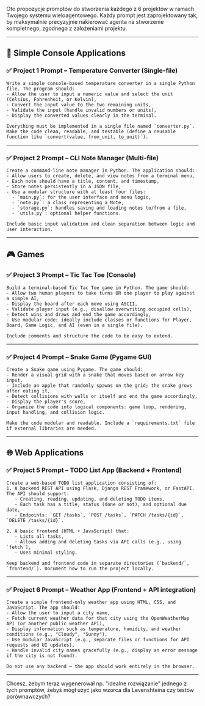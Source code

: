 Oto propozycje promptów do stworzenia każdego z 6 projektów w ramach Twojego systemu wieloagentowego. Każdy prompt jest zaprojektowany tak, by maksymalnie precyzyjnie nakierować agenta na stworzenie kompletnego, zgodnego z założeniami projektu.

---

## 🧮 **Simple Console Applications**

### ✅ **Project 1 Prompt – Temperature Converter (Single-file)**

```
Write a simple console-based temperature converter in a single Python file. The program should:
- Allow the user to input a numeric value and select the unit (Celsius, Fahrenheit, or Kelvin),
- Convert the input value to the two remaining units,
- Validate the input (handle invalid numbers or units),
- Display the converted values clearly in the terminal.

Everything must be implemented in a single file named `converter.py`. Make the code clean, readable, and testable (define a reusable function like `convert(value, from_unit, to_unit)`).
```

---

### ✅ **Project 2 Prompt – CLI Note Manager (Multi-file)**

```
Create a command-line note manager in Python. The application should:
- Allow users to create, delete, and view notes from a terminal menu,
- Each note should have a title, content, and timestamp,
- Store notes persistently in a JSON file,
- Use a modular structure with at least four files:
  - `main.py`: for the user interface and menu logic,
  - `note.py`: a class representing a Note,
  - `storage.py`: handles saving and loading notes to/from a file,
  - `utils.py`: optional helper functions.

Include basic input validation and clean separation between logic and user interaction.
```

---

## 🎮 **Games**

### ✅ **Project 3 Prompt – Tic Tac Toe (Console)**

```
Build a terminal-based Tic Tac Toe game in Python. The game should:
- Allow two human players to take turns OR one player to play against a simple AI,
- Display the board after each move using ASCII,
- Validate player input (e.g., disallow overwriting occupied cells),
- Detect wins and draws and end the game accordingly,
- Use modular code: ideally include classes or functions for Player, Board, Game Logic, and AI (even in a single file).

Include comments and structure the code to be easy to extend.
```

---

### ✅ **Project 4 Prompt – Snake Game (Pygame GUI)**

```
Create a Snake game using Pygame. The game should:
- Render a visual grid with a snake that moves based on arrow key input,
- Include an apple that randomly spawns on the grid; the snake grows after eating it,
- Detect collisions with walls or itself and end the game accordingly,
- Display the player's score,
- Organize the code into logical components: game loop, rendering, input handling, and collision logic.

Make the code modular and readable. Include a `requirements.txt` file if external libraries are needed.
```

---

## 🌐 **Web Applications**

### ✅ **Project 5 Prompt – TODO List App (Backend + Frontend)**

```
Create a web-based TODO list application consisting of:
1. A backend REST API using Flask, Django REST Framework, or FastAPI. The API should support:
   - Creating, reading, updating, and deleting TODO items,
   - Each task has a title, status (done or not), and optional due date,
   - Endpoints: `GET /tasks`, `POST /tasks`, `PATCH /tasks/{id}`, `DELETE /tasks/{id}`.

2. A basic frontend (HTML + JavaScript) that:
   - Lists all tasks,
   - Allows adding and deleting tasks via API calls (e.g., using `fetch`),
   - Uses minimal styling.

Keep backend and frontend code in separate directories (`backend/`, `frontend/`). Document how to run the project locally.
```

---

### ✅ **Project 6 Prompt – Weather App (Frontend + API integration)**

```
Create a simple frontend-only weather app using HTML, CSS, and JavaScript. The app should:
- Allow the user to input a city name,
- Fetch current weather data for that city using the OpenWeatherMap API (or another public weather API),
- Display information such as temperature, humidity, and weather conditions (e.g., "Cloudy", "Sunny"),
- Use modular JavaScript (e.g., separate files or functions for API requests and UI updates),
- Handle invalid city names gracefully (e.g., display an error message if the city is not found).

Do not use any backend – the app should work entirely in the browser.
```

---

Chcesz, żebym teraz wygenerował np. "idealne rozwiązanie" jednego z tych promptów, żebyś mógł użyć jako wzorca dla Levenshteina czy testów porównawczych?
